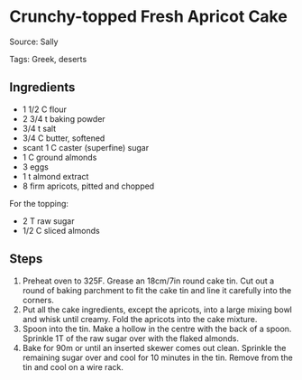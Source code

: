 # Crunchy-topped Fresh Apricot Cake

Source: Sally

Tags: Greek, deserts

## Ingredients

* 1 1/2 C flour
* 2 3/4 t baking powder
* 3/4 t salt
* 3/4 C butter, softened
* scant 1 C caster (superfine) sugar
* 1 C ground almonds
* 3 eggs
* 1 t almond extract
* 8 firm apricots, pitted and chopped

For the topping:

* 2 T raw sugar
* 1/2 C sliced almonds

## Steps

1. Preheat oven to 325F.  Grease an 18cm/7in round cake tin.  Cut out a round of baking parchment to fit the cake tin and line it carefully into the corners.
2. Put all the cake ingredients, except the apricots, into a large mixing bowl and whisk until creamy.  Fold the apricots into the cake mixture.
3. Spoon into the tin.  Make a hollow in the centre with the back of a spoon.  Sprinkle 1T of the raw sugar over with the flaked almonds.
4. Bake for 90m or until an inserted skewer comes out clean.  Sprinkle the remaining sugar over and cool for 10 minutes in the tin.  Remove from the tin and cool on a wire rack.
